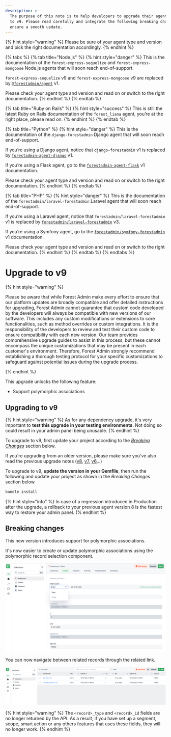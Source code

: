 ```yaml
---
description: >-
  The purpose of this note is to help developers to upgrade their agent from v8
  to v9. Please read carefully and integrate the following breaking changes to
  ensure a smooth update.​
---
```


{% hint style="warning" %}
Please be sure of your agent type and version and pick the right documentation accordingly.
{% endhint %}

{% tabs %}
{% tab title="Node.js" %}
{% hint style="danger" %}
This is the documentation of the `forest-express-sequelize` and `forest-express-mongoose` Node.js agents that will soon reach end-of-support.

`forest-express-sequelize` v9 and `forest-express-mongoose` v9 are replaced by [`@forestadmin/agent`](https://docs.forestadmin.com/developer-guide-agents-nodejs/) v1.

Please check your agent type and version and read on or switch to the right documentation.
{% endhint %}
{% endtab %}

{% tab title="Ruby on Rails" %}
{% hint style="success" %}
This is still the latest Ruby on Rails documentation of the `forest_liana` agent, you’re at the right place, please read on.
{% endhint %}
{% endtab %}

{% tab title="Python" %}
{% hint style="danger" %}
This is the documentation of the `django-forestadmin` Django agent that will soon reach end-of-support.

If you’re using a Django agent, notice that `django-forestadmin` v1 is replaced by [`forestadmin-agent-django`](https://docs.forestadmin.com/developer-guide-agents-python) v1.

If you’re using a Flask agent, go to the [`forestadmin-agent-flask`](https://docs.forestadmin.com/developer-guide-agents-python) v1 documentation.

Please check your agent type and version and read on or switch to the right documentation.
{% endhint %}
{% endtab %}

{% tab title="PHP" %}
{% hint style="danger" %}
This is the documentation of the `forestadmin/laravel-forestadmin` Laravel agent that will soon reach end-of-support.

If you’re using a Laravel agent, notice that `forestadmin/laravel-forestadmin` v1 is replaced by [`forestadmin/laravel-forestadmin`](https://docs.forestadmin.com/developer-guide-agents-php) v3.

If you’re using a Symfony agent, go to the [`forestadmin/symfony-forestadmin`](https://docs.forestadmin.com/developer-guide-agents-php) v1 documentation.

Please check your agent type and version and read on or switch to the right documentation.
{% endhint %}
{% endtab %}
{% endtabs %}

# Upgrade to v9

{% hint style="warning" %}

Please be aware that while Forest Admin make every effort to ensure that our platform updates are broadly compatible and offer detailed instructions for upgrading, Forest Admin cannot guarantee that custom code developed by the developers will always be compatible with new versions of our software. This includes any custom modifications or extensions to core functionalities, such as method overrides or custom integrations. It is the responsibility of the developers to review and test their custom code to ensure compatibility with each new version. Our team provides comprehensive upgrade guides to assist in this process, but these cannot encompass the unique customizations that may be present in each customer's environment. Therefore, Forest Admin strongly recommend establishing a thorough testing protocol for your specific customizations to safeguard against potential issues during the upgrade process.

{% endhint %}

This upgrade unlocks the following feature:

- Support polymorphic associations

## Upgrading to v9

{% hint style="warning" %}
As for any dependency upgrade, it's very important to **test this upgrade** **in your testing environments**. Not doing so could result in your admin panel being unusable.
{% endhint %}

To upgrade to v9, first update your project according to the [_Breaking Changes_](../upgrade-notes-rails/upgrade-to-v9.md#breaking-changes) section below.&#x20;

If you're upgrading from an older version, please make sure you've also read the previous upgrade notes ([v8](upgrade-to-v8.md), [v7](upgrade-to-v7.md), [v6](upgrade-to-v6.md),..)

To upgrade to v9, **update the version in your Gemfile**, then run the following and update your project as shown in the _Breaking Changes_ section below.

```bash
bundle install
```

{% hint style="info" %}
In case of a regression introduced in Production after the upgrade, a rollback to your previous agent version 8 is the fastest way to restore your admin panel.
{% endhint %}

## Breaking changes

This new version introduces support for polymorphic associations.

It's now easier to create or update polymorphic associations using the polymorphic record selection component.

![](../../../.gitbook/assets/polymorphic-association.png)

You can now navigate between related records through the related link.

![](../../../.gitbook/assets/polymorphic-association-2.png)

{% hint style="warning" %}
The `<record>_type` and `<record>_id` fields are no longer returned by the API. As a result, if you have set up a segment, scope, smart action or any others features that uses these fields, they will no longer work.
{% endhint %}
